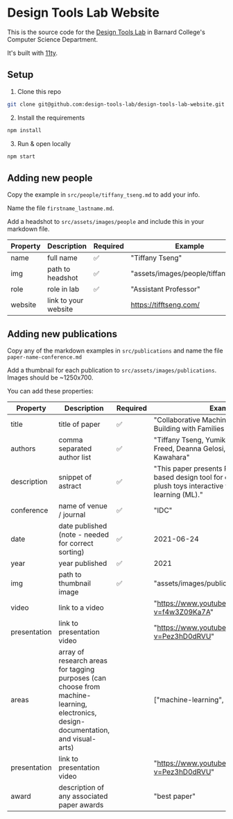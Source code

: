 # Design Tools Lab Website

This is the source code for the [Design Tools Lab](https://designtoolslab.org) in Barnard College's Computer Science Department.

It's built with [11ty](https://www.11ty.dev).

## Setup
1. Clone this repo 
```bash
git clone git@github.com:design-tools-lab/design-tools-lab-website.git
````

2. Install the requirements
```bash
npm install
```

3. Run & open locally
```bash
npm start
```

## Adding new people
Copy the example in `src/people/tiffany_tseng.md` to add your info. 

Name the file `firstname_lastname.md`. 

Add a headshot to `src/assets/images/people` and include this in your markdown file.

| Property | Description | Required | Example |
| ----------- | ----------- | ----------- | ----------- |
| name | full name | ✅ | "Tiffany Tseng" |
| img | path to headshot | ✅ | "assets/images/people/tiffany.jpeg" |
| role | role in lab | ✅ | "Assistant Professor" |
| website | link to your website |  | https://tifftseng.com/ |

## Adding new publications
Copy any of the markdown examples in `src/publications` and name the file `paper-name-conference.md`

Add a thumbnail for each publication to `src/assets/images/publications`.  Images should be ~1250x700.

You can add these properties:

| Property | Description | Required | Example |
| ----------- | ----------- | ----------- | ----------- |
| title | title of paper | ✅ |"Collaborative Machine Learning Model Building with Families Using Co-ML" |
| authors | comma separated author list | ✅ | "Tiffany Tseng, Yumiko Murai, Natalie Freed, Deanna Gelosi, Tung D Ta, Yoshihiro Kawahara" |
| description | snippet of astract | ✅ | "This paper presents PlushPal, a web-based design tool for children to make plush toys interactive with machine learning (ML)." |
| conference | name of venue / journal | ✅ | "IDC" |
| date | date published (note - needed for correct sorting) | ✅ | 2021-06-24 |
| year | year published | ✅ | 2021 |
| img | path to thumbnail image | ✅ | "assets/images/publications/plushpal.png" |
| video | link to a video | | "https://www.youtube.com/watch?v=f4w3Z09Ka7A" |
| presentation | link to presentation video | | "https://www.youtube.com/watch?v=Pez3hD0dRVU" | 
| areas | array of research areas for tagging purposes (can choose from machine-learning, electronics, design-documentation, and visual-arts) | | ["machine-learning", "electronics"] |
| presentation | link to presentation video | | "https://www.youtube.com/watch?v=Pez3hD0dRVU" |
| award | description of any associated paper awards | | "best paper" |
